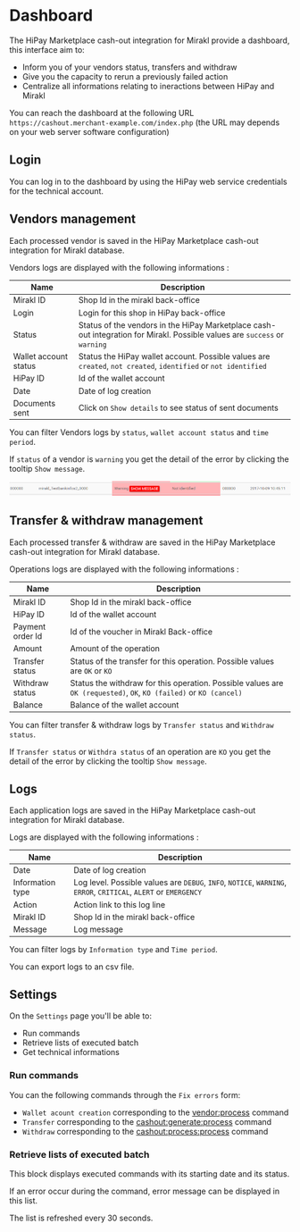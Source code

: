 # Dashboard

The HiPay Marketplace cash-out integration for Mirakl provide a dashboard, this interface aim to:

- Inform you of your vendors status, transfers and withdraw
- Give you the capacity to rerun a previously failed action
- Centralize all informations relating to ineractions between HiPay and Mirakl

You can reach the dashboard at the following URL `https://cashout.merchant-example.com/index.php` (the URL may depends on your web server software configuration)

## Login

You can log in to the dashboard by using the HiPay web service credentials for the technical account.

## Vendors management

Each processed vendor is saved in the HiPay Marketplace cash-out integration for Mirakl database.

Vendors logs are displayed with the following informations : 

|Name       | Description  |
|-----------|--------------|
| Mirakl ID  | Shop Id in the mirakl back-office |
| Login  | Login for this shop in HiPay back-office |
| Status  | Status of the vendors in the HiPay Marketplace cash-out integration for Mirakl. Possible values are `success` or `warning` |
| Wallet account status  | Status the HiPay wallet account. Possible values are `created`, `not created`, `identified` or `not identified`  |
| HiPay ID  | Id of the wallet account |
| Date  | Date of log creation |
| Documents sent  | Click on `Show details` to see status of sent documents |

You can filter Vendors logs by `status`, `wallet account status` and `time period`.

If `status` of a vendor is `warning` you get the detail of the error by clicking the tooltip `Show message`.

![vendor-warning](images/vendor-warning.png)

## Transfer & withdraw management

Each processed transfer & withdraw are saved in the HiPay Marketplace cash-out integration for Mirakl database.

Operations logs are displayed with the following informations : 

|Name       | Description  |
|-----------|--------------|
| Mirakl ID  | Shop Id in the mirakl back-office |
| HiPay ID  | Id of the wallet account |
| Payment order Id  | Id of the voucher in Mirakl Back-office |
| Amount | Amount of the operation |
| Transfer status  | Status of the transfer for this operation. Possible values are `OK` or `KO` |
| Withdraw status  | Status the withdraw for this operation. Possible values are `OK (requested)`, `OK`, `KO (failed)` or `KO (cancel)`  |
| Balance  | Balance of the wallet account |

You can filter transfer & withdraw logs by `Transfer status` and `Withdraw status`.

If `Transfer status` or `Withdra status` of an operation are `KO` you get the detail of the error by clicking the tooltip `Show message`.

## Logs

Each application logs are saved in the HiPay Marketplace cash-out integration for Mirakl database.

Logs are displayed with the following informations : 

|Name       | Description  |
|-----------|--------------|
| Date  | Date of log creation |
| Information type  | Log level. Possible values are `DEBUG`, `INFO`, `NOTICE`, `WARNING`, `ERROR`, `CRITICAL`, `ALERT` or `EMERGENCY` |
| Action  | Action link to this log line |
| Mirakl ID  | Shop Id in the mirakl back-office |
| Message  | Log message |

You can filter logs by `Information type` and `Time period`.

You can export logs to an csv file.

## Settings

On the `Settings` page you'll be able to: 

- Run commands
- Retrieve lists of executed batch
- Get technical informations

### Run commands
You can the following commands through the `Fix errors` form:

- `Wallet acount creation` corresponding to the [vendor:process](#general-usage-available-commands-vendor-processing) command
- `Transfer` corresponding to the [cashout:generate:process](#general-usage-available-commands-cash-out-generation) command
- `Withdraw` corresponding to the [cashout:process:process](#general-usage-available-commands-cash-out-processing) command

### Retrieve lists of executed batch

This block displays executed commands with its starting date and its status.

If an error occur during the command, error message can be displayed in this list.

The list is refreshed every 30 seconds.


